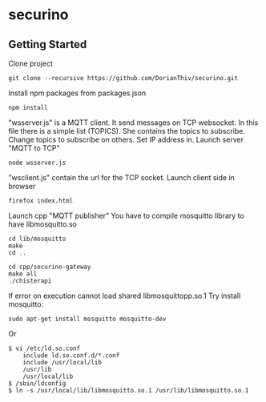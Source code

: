 # securino

## Getting Started

Clone project
```
git clone --recursive https://github.com/DorianThiv/securino.git
```

Install npm packages from packages.json
```
npm install
```

"wsserver.js" is a MQTT client. It send messages on TCP websocket.
In this file there is a simple list (TOPICS). She contains the topics to subscribe.
Change topics to subscribe on others.
Set IP address in.
Launch server "MQTT to TCP"
```
node wsserver.js
```
"wsclient.js" contain the url for the TCP socket. 
Launch client side in browser
```
firefox index.html
```

Launch cpp "MQTT publisher"
You have to compile mosquitto library to have libmosquitto.so
```
cd lib/mosquitto
make
cd ..
```

```
cd cpp/securino-gateway
make all
./chisterapi
```

If error on execution cannot load shared libmosquittopp.so.1
Try install mosquitto:
```
sudo apt-get install mosquitto mosquitto-dev    
```
Or
```
$ vi /etc/ld.so.conf
    include ld.so.conf.d/*.conf
    include /usr/local/lib
    /usr/lib
    /usr/local/lib
$ /sbin/ldconfig
$ ln -s /usr/local/lib/libmosquitto.so.1 /usr/lib/libmosquitto.so.1
```

